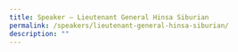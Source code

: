 ```yaml
---
title: Speaker – Lieutenant General Hinsa Siburian
permalink: /speakers/lieutenant-general-hinsa-siburian/
description: ""
---
```

